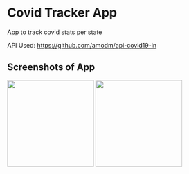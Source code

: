 # Covid Tracker App
App to track covid stats per state

API Used: https://github.com/amodm/api-covid19-in

## Screenshots of App

<img src="https://user-images.githubusercontent.com/69006493/148222998-adecca07-b72d-42dc-9cc9-1a934c64032f.png" width="200" /> <img src="https://user-images.githubusercontent.com/69006493/148223038-5a42a9ba-d9a7-4ea7-bfda-25431b2cec40.png" width="200" />
